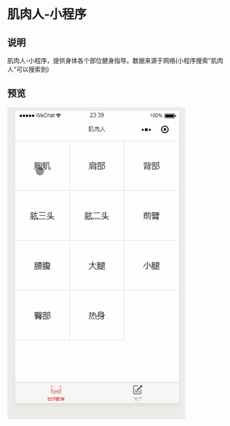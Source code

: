 # 肌肉人-小程序

## 说明
肌肉人-小程序，提供身体各个部位健身指导。数据来源于网络(小程序搜索"肌肉人"可以搜索到)




## 预览
![小程序公司demo演示](https://github.com/baitercel/jirouren/blob/master/jirouren.gif)








